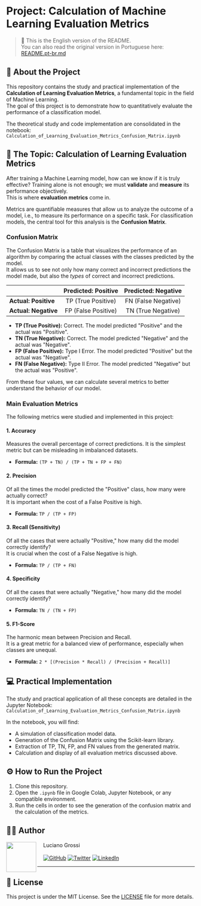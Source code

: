 # **Project: Calculation of Machine Learning Evaluation Metrics**

> 📌 This is the English version of the README.  
> You can also read the original version in Portuguese here: [README.pt-br.md](README.pt-br.md)

## **📖 About the Project**

This repository contains the study and practical implementation of the **Calculation of Learning Evaluation Metrics**, a fundamental topic in the field of Machine Learning.  
The goal of this project is to demonstrate how to quantitatively evaluate the performance of a classification model.

The theoretical study and code implementation are consolidated in the notebook:  
`Calculation_of_Learning_Evaluation_Metrics_Confusion_Matrix.ipynb`

## **🎯 The Topic: Calculation of Learning Evaluation Metrics**

After training a Machine Learning model, how can we know if it is truly effective? Training alone is not enough; we must **validate** and **measure** its performance objectively.  
This is where **evaluation metrics** come in.

Metrics are quantifiable measures that allow us to analyze the outcome of a model, i.e., to measure its performance on a specific task. For classification models, the central tool for this analysis is the **Confusion Matrix**.

### **Confusion Matrix**

The Confusion Matrix is a table that visualizes the performance of an algorithm by comparing the actual classes with the classes predicted by the model.  
It allows us to see not only how many correct and incorrect predictions the model made, but also the *types* of correct and incorrect predictions.

|                | **Predicted: Positive** | **Predicted: Negative** |
| :------------- | :---------------------: | :---------------------: |
| **Actual: Positive** |       TP (True Positive)       |        FN (False Negative)       |
| **Actual: Negative** |       FP (False Positive)      |       TN (True Negative)        |

* **TP (True Positive):** Correct. The model predicted "Positive" and the actual was "Positive".  
* **TN (True Negative):** Correct. The model predicted "Negative" and the actual was "Negative".  
* **FP (False Positive):** Type I Error. The model predicted "Positive" but the actual was "Negative".  
* **FN (False Negative):** Type II Error. The model predicted "Negative" but the actual was "Positive".  

From these four values, we can calculate several metrics to better understand the behavior of our model.

### **Main Evaluation Metrics**

The following metrics were studied and implemented in this project:

#### **1. Accuracy**

Measures the overall percentage of correct predictions. It is the simplest metric but can be misleading in imbalanced datasets.  

* **Formula:** `(TP + TN) / (TP + TN + FP + FN)`

#### **2. Precision**

Of all the times the model predicted the "Positive" class, how many were actually correct?  
It is important when the cost of a False Positive is high.  

* **Formula:** `TP / (TP + FP)`

#### **3. Recall (Sensitivity)**

Of all the cases that were actually "Positive," how many did the model correctly identify?  
It is crucial when the cost of a False Negative is high.  

* **Formula:** `TP / (TP + FN)`

#### **4. Specificity**

Of all the cases that were actually "Negative," how many did the model correctly identify?  

* **Formula:** `TN / (TN + FP)`

#### **5. F1-Score**

The harmonic mean between Precision and Recall.  
It is a great metric for a balanced view of performance, especially when classes are unequal.  

* **Formula:** `2 * [(Precision * Recall) / (Precision + Recall)]`

## **💻 Practical Implementation**

The study and practical application of all these concepts are detailed in the Jupyter Notebook:  
`Calculation_of_Learning_Evaluation_Metrics_Confusion_Matrix.ipynb`

In the notebook, you will find:

* A simulation of classification model data.  
* Generation of the Confusion Matrix using the Scikit-learn library.  
* Extraction of TP, TN, FP, and FN values from the generated matrix.  
* Calculation and display of all evaluation metrics discussed above.  

## **⚙️ How to Run the Project**

1. Clone this repository.  
2. Open the `.ipynb` file in Google Colab, Jupyter Notebook, or any compatible environment.  
3. Run the cells in order to see the generation of the confusion matrix and the calculation of the metrics.  

## 👨‍💻 Author

<img 
  align=left 
  margin=10 
  width=80 
  src="https://avatars.githubusercontent.com/u/188269406"
/>
<p>&nbsp&nbsp&nbsp&nbspLuciano Grossi<br/><br/>
    &nbsp&nbsp&nbsp
    <a href="https://github.com/grossitech"><img src="https://img.shields.io/badge/GitHub-181717?style=for-the-badge&logo=github&logoColor=white" alt="GitHub"></a>
    <a href="https://twitter.com/lucianogrossi"><img src="https://img.shields.io/badge/Twitter-1DA1F2?style=for-the-badge&logo=twitter&logoColor=white" alt="Twitter"></a>
    <a href="https://www.linkedin.com/in/lucianogrossi"><img src="https://img.shields.io/badge/LinkedIn-0077B5?style=for-the-badge&logo=linkedin&logoColor=white" alt="LinkedIn"></a>
</p>

---

## 📜 License

This project is under the MIT License. See the [LICENSE](LICENSE) file for more details.
